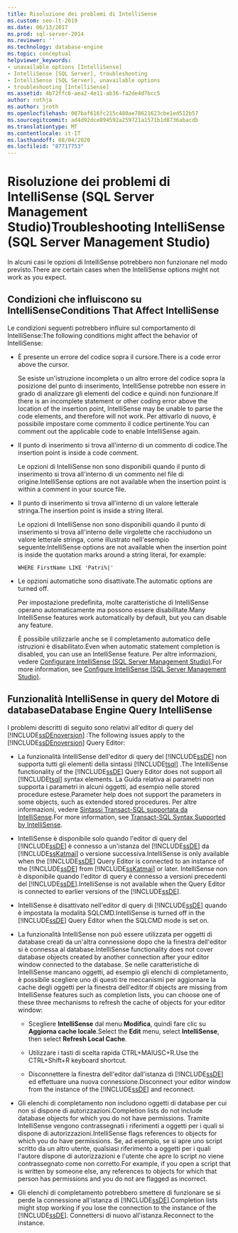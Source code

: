 ```yaml
---
title: Risoluzione dei problemi di IntelliSense
ms.custom: seo-lt-2019
ms.date: 06/13/2017
ms.prod: sql-server-2014
ms.reviewer: ''
ms.technology: database-engine
ms.topic: conceptual
helpviewer_keywords:
- unavailable options [IntelliSense]
- IntelliSense [SQL Server], troubleshooting
- IntelliSense [SQL Server], unavailable options
- troubleshooting [IntelliSense]
ms.assetid: 4b72ffc6-aea2-4e11-ab36-fa2de4d7bcc5
author: rothja
ms.author: jroth
ms.openlocfilehash: 087baf616fc215c480ae78621623cbe1ed512b57
ms.sourcegitcommit: ad4d92dce894592a259721a1571b1d8736abacdb
ms.translationtype: MT
ms.contentlocale: it-IT
ms.lasthandoff: 08/04/2020
ms.locfileid: "87717753"
---
```

# <a name="troubleshooting-intellisense-sql-server-management-studio"></a><span data-ttu-id="c37ec-102">Risoluzione dei problemi di IntelliSense (SQL Server Management Studio)</span><span class="sxs-lookup"><span data-stu-id="c37ec-102">Troubleshooting IntelliSense (SQL Server Management Studio)</span></span>
  <span data-ttu-id="c37ec-103">In alcuni casi le opzioni di IntelliSense potrebbero non funzionare nel modo previsto.</span><span class="sxs-lookup"><span data-stu-id="c37ec-103">There are certain cases when the IntelliSense options might not work as you expect.</span></span>  
  
## <a name="conditions-that-affect-intellisense"></a><span data-ttu-id="c37ec-104">Condizioni che influiscono su IntelliSense</span><span class="sxs-lookup"><span data-stu-id="c37ec-104">Conditions That Affect IntelliSense</span></span>  
 <span data-ttu-id="c37ec-105">Le condizioni seguenti potrebbero influire sul comportamento di IntelliSense:</span><span class="sxs-lookup"><span data-stu-id="c37ec-105">The following conditions might affect the behavior of IntelliSense:</span></span>  
  
-   <span data-ttu-id="c37ec-106">È presente un errore del codice sopra il cursore.</span><span class="sxs-lookup"><span data-stu-id="c37ec-106">There is a code error above the cursor.</span></span>  
  
     <span data-ttu-id="c37ec-107">Se esiste un'istruzione incompleta o un altro errore del codice sopra la posizione del punto di inserimento, IntelliSense potrebbe non essere in grado di analizzare gli elementi del codice e quindi non funzionare.</span><span class="sxs-lookup"><span data-stu-id="c37ec-107">If there is an incomplete statement or other coding error above the location of the insertion point, IntelliSense may be unable to parse the code elements, and therefore will not work.</span></span> <span data-ttu-id="c37ec-108">Per attivarlo di nuovo, è possibile impostare come commento il codice pertinente.</span><span class="sxs-lookup"><span data-stu-id="c37ec-108">You can comment out the applicable code to enable IntelliSense again.</span></span>  
  
-   <span data-ttu-id="c37ec-109">Il punto di inserimento si trova all'interno di un commento di codice.</span><span class="sxs-lookup"><span data-stu-id="c37ec-109">The insertion point is inside a code comment.</span></span>  
  
     <span data-ttu-id="c37ec-110">Le opzioni di IntelliSense non sono disponibili quando il punto di inserimento si trova all'interno di un commento nel file di origine.</span><span class="sxs-lookup"><span data-stu-id="c37ec-110">IntelliSense options are not available when the insertion point is within a comment in your source file.</span></span>  
  
-   <span data-ttu-id="c37ec-111">Il punto di inserimento si trova all'interno di un valore letterale stringa.</span><span class="sxs-lookup"><span data-stu-id="c37ec-111">The insertion point is inside a string literal.</span></span>  
  
     <span data-ttu-id="c37ec-112">Le opzioni di IntelliSense non sono disponibili quando il punto di inserimento si trova all'interno delle virgolette che racchiudono un valore letterale stringa, come illustrato nell'esempio seguente:</span><span class="sxs-lookup"><span data-stu-id="c37ec-112">IntelliSense options are not available when the insertion point is inside the quotation marks around a string literal, for example:</span></span>  
  
     `WHERE FirstName LIKE 'Patri%|'`  
  
-   <span data-ttu-id="c37ec-113">Le opzioni automatiche sono disattivate.</span><span class="sxs-lookup"><span data-stu-id="c37ec-113">The automatic options are turned off.</span></span>  
  
     <span data-ttu-id="c37ec-114">Per impostazione predefinita, molte caratteristiche di IntelliSense operano automaticamente ma possono essere disabilitate.</span><span class="sxs-lookup"><span data-stu-id="c37ec-114">Many IntelliSense features work automatically by default, but you can disable any feature.</span></span>  
  
     <span data-ttu-id="c37ec-115">È possibile utilizzarle anche se il completamento automatico delle istruzioni è disabilitato.</span><span class="sxs-lookup"><span data-stu-id="c37ec-115">Even when automatic statement completion is disabled, you can use an IntelliSense feature.</span></span> <span data-ttu-id="c37ec-116">Per altre informazioni, vedere [Configurare IntelliSense &#40;SQL Server Management Studio&#41;](configure-intellisense-sql-server-management-studio.md).</span><span class="sxs-lookup"><span data-stu-id="c37ec-116">For more information, see [Configure IntelliSense &#40;SQL Server Management Studio&#41;](configure-intellisense-sql-server-management-studio.md).</span></span>  
  
## <a name="database-engine-query-intellisense"></a><span data-ttu-id="c37ec-117">Funzionalità IntelliSense in query del Motore di database</span><span class="sxs-lookup"><span data-stu-id="c37ec-117">Database Engine Query IntelliSense</span></span>  
 <span data-ttu-id="c37ec-118">I problemi descritti di seguito sono relativi all'editor di query del [!INCLUDE[ssDEnoversion](../../includes/ssdenoversion-md.md)] :</span><span class="sxs-lookup"><span data-stu-id="c37ec-118">The following issues apply to the [!INCLUDE[ssDEnoversion](../../includes/ssdenoversion-md.md)] Query Editor:</span></span>  
  
-   <span data-ttu-id="c37ec-119">La funzionalità IntelliSense dell'editor di query del [!INCLUDE[ssDE](../../includes/ssde-md.md)] non supporta tutti gli elementi della sintassi [!INCLUDE[tsql](../../includes/tsql-md.md)] .</span><span class="sxs-lookup"><span data-stu-id="c37ec-119">The IntelliSense functionality of the [!INCLUDE[ssDE](../../includes/ssde-md.md)] Query Editor does not support all [!INCLUDE[tsql](../../includes/tsql-md.md)] syntax elements.</span></span> <span data-ttu-id="c37ec-120">La Guida relativa ai parametri non supporta i parametri in alcuni oggetti, ad esempio nelle stored procedure estese.</span><span class="sxs-lookup"><span data-stu-id="c37ec-120">Parameter help does not support the parameters in some objects, such as extended stored procedures.</span></span> <span data-ttu-id="c37ec-121">Per altre informazioni, vedere [Sintassi Transact-SQL supportata da IntelliSense](transact-sql-syntax-supported-by-intellisense.md).</span><span class="sxs-lookup"><span data-stu-id="c37ec-121">For more information, see [Transact-SQL Syntax Supported by IntelliSense](transact-sql-syntax-supported-by-intellisense.md).</span></span>  
  
-   <span data-ttu-id="c37ec-122">IntelliSense è disponibile solo quando l'editor di query del [!INCLUDE[ssDE](../../includes/ssde-md.md)] è connesso a un'istanza del [!INCLUDE[ssDE](../../includes/ssde-md.md)] da [!INCLUDE[ssKatmai](../../includes/sskatmai-md.md)] o versione successiva.</span><span class="sxs-lookup"><span data-stu-id="c37ec-122">IntelliSense is only available when the [!INCLUDE[ssDE](../../includes/ssde-md.md)] Query Editor is connected to an instance of the [!INCLUDE[ssDE](../../includes/ssde-md.md)] from [!INCLUDE[ssKatmai](../../includes/sskatmai-md.md)] or later.</span></span> <span data-ttu-id="c37ec-123">IntelliSense non è disponibile quando l'editor di query è connesso a versioni precedenti del [!INCLUDE[ssDE](../../includes/ssde-md.md)].</span><span class="sxs-lookup"><span data-stu-id="c37ec-123">IntelliSense is not available when the Query Editor is connected to earlier versions of the [!INCLUDE[ssDE](../../includes/ssde-md.md)].</span></span>  
  
-   <span data-ttu-id="c37ec-124">IntelliSense è disattivato nell'editor di query di [!INCLUDE[ssDE](../../includes/ssde-md.md)] quando è impostata la modalità SQLCMD.</span><span class="sxs-lookup"><span data-stu-id="c37ec-124">IntelliSense is turned off in the [!INCLUDE[ssDE](../../includes/ssde-md.md)] Query Editor when the SQLCMD mode is set on.</span></span>  
  
-   <span data-ttu-id="c37ec-125">La funzionalità IntelliSense non può essere utilizzata per oggetti di database creati da un'altra connessione dopo che la finestra dell'editor si è connessa al database.</span><span class="sxs-lookup"><span data-stu-id="c37ec-125">IntelliSense functionality does not cover database objects created by another connection after your editor window connected to the database.</span></span> <span data-ttu-id="c37ec-126">Se nelle caratteristiche di IntelliSense mancano oggetti, ad esempio gli elenchi di completamento, è possibile scegliere uno di questi tre meccanismi per aggiornare la cache degli oggetti per la finestra dell'editor:</span><span class="sxs-lookup"><span data-stu-id="c37ec-126">If objects are missing from IntelliSense features such as completion lists, you can choose one of these three mechanisms to refresh the cache of objects for your editor window:</span></span>  
  
    -   <span data-ttu-id="c37ec-127">Scegliere **IntelliSense** dal menu **Modifica**, quindi fare clic su **Aggiorna cache locale**.</span><span class="sxs-lookup"><span data-stu-id="c37ec-127">Select the **Edit** menu, select **IntelliSense**, then select **Refresh Local Cache**.</span></span>  
  
    -   <span data-ttu-id="c37ec-128">Utilizzare i tasti di scelta rapida CTRL+MAIUSC+R.</span><span class="sxs-lookup"><span data-stu-id="c37ec-128">Use the CTRL+Shift+R keyboard shortcut.</span></span>  
  
    -   <span data-ttu-id="c37ec-129">Disconnettere la finestra dell'editor dall'istanza di [!INCLUDE[ssDE](../../includes/ssde-md.md)] ed effettuare una nuova connessione.</span><span class="sxs-lookup"><span data-stu-id="c37ec-129">Disconnect your editor window from the instance of the [!INCLUDE[ssDE](../../includes/ssde-md.md)] and reconnect.</span></span>  
  
-   <span data-ttu-id="c37ec-130">Gli elenchi di completamento non includono oggetti di database per cui non si dispone di autorizzazioni.</span><span class="sxs-lookup"><span data-stu-id="c37ec-130">Completion lists do not include database objects for which you do not have permissions.</span></span> <span data-ttu-id="c37ec-131">Tramite IntelliSense vengono contrassegnati i riferimenti a oggetti per i quali si dispone di autorizzazioni.</span><span class="sxs-lookup"><span data-stu-id="c37ec-131">IntelliSense flags references to objects for which you do have permissions.</span></span> <span data-ttu-id="c37ec-132">Se, ad esempio, se si apre uno script scritto da un altro utente, qualsiasi riferimento a oggetti per i quali l'autore dispone di autorizzazioni e l'utente che apre lo script no viene contrassegnato come non corretto.</span><span class="sxs-lookup"><span data-stu-id="c37ec-132">For example, if you open a script that is written by someone else, any references to objects for which that person has permissions and you do not are flagged as incorrect.</span></span>  
  
-   <span data-ttu-id="c37ec-133">Gli elenchi di completamento potrebbero smettere di funzionare se si perde la connessione all'istanza di [!INCLUDE[ssDE](../../includes/ssde-md.md)].</span><span class="sxs-lookup"><span data-stu-id="c37ec-133">Completion lists might stop working if you lose the connection to the instance of the [!INCLUDE[ssDE](../../includes/ssde-md.md)].</span></span> <span data-ttu-id="c37ec-134">Connettersi di nuovo all'istanza.</span><span class="sxs-lookup"><span data-stu-id="c37ec-134">Reconnect to the instance.</span></span>  
  
  
